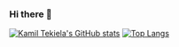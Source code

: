 ### Hi there 👋

<!--
**kamil-tekiela/kamil-tekiela** is a ✨ _special_ ✨ repository because its `README.md` (this file) appears on your GitHub profile.

Here are some ideas to get you started:

- 🔭 I’m currently working on ...
- 🌱 I’m currently learning ...
- 👯 I’m looking to collaborate on ...
- 🤔 I’m looking for help with ...
- 💬 Ask me about ...
- 📫 How to reach me: ...
- 😄 Pronouns: ...
- ⚡ Fun fact: ...
-->

[![Kamil Tekiela's GitHub stats](https://github-readme-stats.vercel.app/api?username=kamil-tekiela&show_icons=true)](https://github.com/kamil-tekiela)
[![Top Langs](https://github-readme-stats.vercel.app/api/top-langs/?username=kamil-tekiela)](https://github.com/kamil-tekiela)